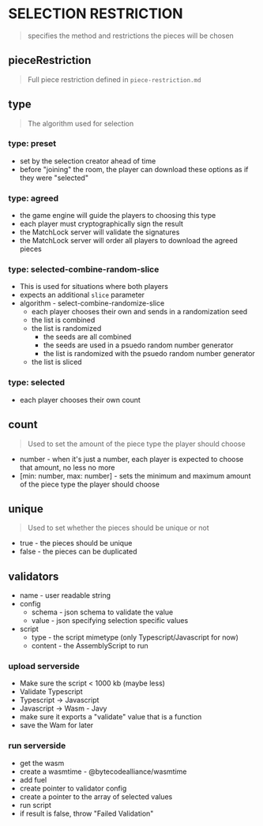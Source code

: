 # SELECTION RESTRICTION
> specifies the method and restrictions the pieces will be chosen

## pieceRestriction
> Full piece restriction defined in `piece-restriction.md`

## type
> The algorithm used for selection

### type: preset
- set by the selection creator ahead of time
- before "joining" the room, the player can download these options as if they were "selected"

### type: agreed
- the game engine will guide the players to choosing this type
- each player must cryptographically sign the result
- the MatchLock server will validate the signatures
- the MatchLock server will order all players to download the agreed pieces

### type: selected-combine-random-slice
- This is used for situations where both players
- expects an additional `slice` parameter
- algorithm - select-combine-randomize-slice
  - each player chooses their own and sends in a randomization seed
  - the list is combined
  - the list is randomized
    - the seeds are all combined
    - the seeds are used in a psuedo random number generator
    - the list is randomized with the psuedo random number generator
  - the list is sliced

### type: selected
- each player chooses their own count

## count
> Used to set the amount of the piece type the player should choose
- number - when it's just a number, each player is expected to choose that amount, no less no more
- [min: number, max: number] - sets the minimum and maximum amount of the piece type the player should choose

## unique
> Used to set whether the pieces should be unique or not
- true - the pieces should be unique
- false - the pieces can be duplicated

## validators
- name - user readable string
- config
  - schema - json schema to validate the value
  - value - json specifying selection specific values
- script
  - type - the script mimetype (only Typescript/Javascript for now)
  - content - the AssemblyScript to run

### upload serverside
- Make sure the script < 1000 kb (maybe less)
- Validate Typescript
- Typescript -> Javascript
- Javascript -> Wasm - Javy
- make sure it exports a "validate" value that is a function
- save the Wam for later

### run serverside
- get the wasm
- create a wasmtime - @bytecodealliance/wasmtime
- add fuel
- create pointer to validator config
- create a pointer to the array of selected values
- run script
- if result is false, throw "Failed Validation"
